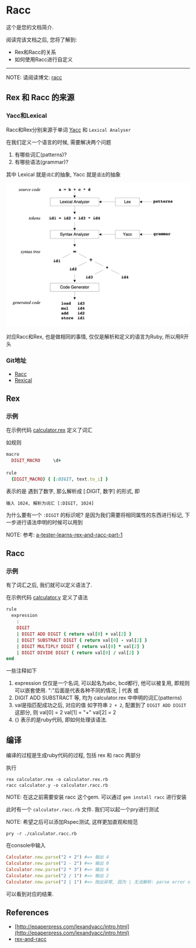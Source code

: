Racc
=====

这个是您的文档简介.

阅读完该文档之后, 您将了解到:

* Rex和Racc的关系
* 如何使用Racc进行自定义

--------------------------------------------------------------------------------

NOTE: 请阅读博文: [racc](http://blog.dengqinghua.net/racc.html)

Rex 和 Racc 的来源
------------------
### Yacc和Lexical
Racc和Rex分别来源于单词 [Yacc](https://en.wikipedia.org/wiki/Yacc) 和 `Lexical Analyser`

在我们定义一个语言的时候, 需要解决两个问题

1. 有哪些词汇(patterns)?
2. 有哪些语法(grammar)?

其中 Lexical 就是`词汇`的抽象, Yacc 就是`语法`的抽象

![racc_example](https://raw.githubusercontent.com/dengqinghua/roses/master/assets/images/racc_example.png)

对应Racc和Rex, 也是做相同的事情, 仅仅是解析和定义的语言为Ruby, 所以用R开头

### Git地址
- [Racc](https://github.com/tenderlove/racc)
- [Rexical](https://github.com/tenderlove/rexical)

Rex
---
### 示例
在示例代码 [calculator.rex](https://github.com/dengqinghua/my_examples/blob/master/ruby/racc/calculator.rex) 定义了词汇

如规则

```ruby
macro
  DIGIT_MACRO     \d+

rule
  {DIGIT_MACRO} { [:DIGIT, text.to_i] }
```

表示的是 遇到了数字, 那么解析成 [:DIGIT, 数字] 的形式, 即

```
输入 1024, 解析为词汇 [:DIGIT, 1024]
```

为什么要有一个 `:DIGIT` 的标识呢? 是因为我们需要将相同属性的东西进行标记, 下一步进行语法申明的时候可以用到

NOTE: 参考: [a-tester-learns-rex-and-racc-part-1](http://testerstories.com/2012/06/a-tester-learns-rex-and-racc-part-1/)

Racc
----
### 示例
有了词汇之后, 我们就可以定义语法了.

在示例代码 [calculator.y](https://github.com/dengqinghua/my_examples/blob/master/ruby/racc/calculator.y) 定义了语法

```ruby
rule
  expression
    :
    DIGIT
    | DIGIT ADD DIGIT { return val[0] + val[2] }
    | DIGIT SUBSTRACT DIGIT { return val[0] - val[2] }
    | DIGIT MULTIPLY DIGIT { return val[0] * val[2] }
    | DIGIT DIVIDE DIGIT { return val[0] / val[2] }
end
```

一些注释如下

1. expression 仅仅是一个名词, 可以起名为abc, bcd都行, 他可以被复用, 即规则可以嵌套使用.  ":"后面是代表各种不同的情况, | 代表 或
2. DIGIT ADD SUBSTRACT 等, 均为 calculator.rex 中申明的词汇(patterns)
3. val是指匹配成功之后, 对应的值
    如字符串 `2 + 2`, 配置到了 `DIGIT ADD DIGIT` 这部分, 则
    val[0] = 2
    val[1] = "+"
    val[2] = 2
4. {} 表示的是ruby代码, 即如何处理该语法.

编译
---
编译的过程是生成ruby代码的过程, 包括 rex 和 racc 两部分

执行

```shell
rex calculator.rex -o calculator.rex.rb
racc calculator.y -o calculator.racc.rb
```

NOTE: 在这之前需要安装 racc 这个gem. 可以通过 `gem install racc` 进行安装

此时有一个 `calculator.racc.rb` 文件. 我们可以起一个pry进行测试

NOTE: 希望之后可以添加Rspec测试, 这样更加直观和规范

```shell
pry -r ./calculator.racc.rb
```

在console中输入

```ruby
Calculator.new.parse("2 + 2") #=> 输出 4
Calculator.new.parse("2 - 2") #=> 输出 0
Calculator.new.parse("2 * 3") #=> 输出 6
Calculator.new.parse("2 / 1") #=> 输出 2
Calculator.new.parse("2 | 1") #=> 抛出异常, 因为 | 无法解析: parse error on value 2 (DIGIT)
```

可以看到对应的结果.

References
----------
- [http://epaperpress.com/lexandyacc/intro.html](http://epaperpress.com/lexandyacc/intro.html)
- [rex-and-racc](http://testerstories.com/category/language-building/rex-and-racc/)
